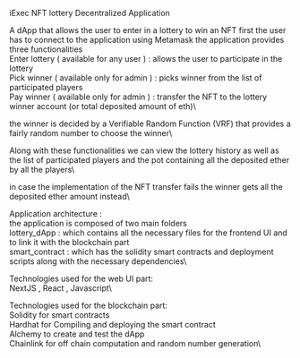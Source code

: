 iExec NFT lottery Decentralized Application

A dApp that allows the user to enter in a lottery to win an NFT
first the user has to connect to the application using Metamask
the application provides three functionalities\
Enter lottery ( available for any user ) : allows the user to participate in the lottery\
Pick winner ( available only for admin ) : picks winner from the list of participated players\
Pay winner ( available only for admin ) : transfer the NFT to the lottery winner account (or total deposited amount of eth)\

the winner is decided by a Verifiable Random Function (VRF) that provides a fairly random number to choose the winner\

Along with these functionalities we can view the lottery history as well as the list of participated players and the pot containing all the deposited
ether by all the players\

in case the implementation of the NFT transfer fails the winner gets all the deposited ether amount instead\

Application architecture :\
the application is composed of two main folders\
lottery_dApp : which contains all the necessary files for the frontend UI and to link it with the blockchain part\
smart_contract : which has the solidity smart contracts and deployment scripts along with the necessary dependencies\

Technologies used for the web UI part:\
NextJS , React , Javascript\

Technologies used for the blockchain part:\
Solidity for smart contracts\
Hardhat for Compiling and deploying the smart contract\
Alchemy to create and test the dApp\
Chainlink for off chain computation and random number generation\
